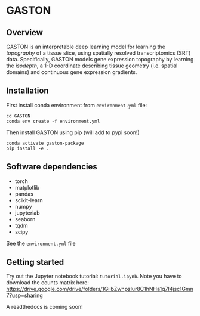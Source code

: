 # GASTON

## Overview

GASTON is an interpretable deep learning model for learning the _topography_ of a tissue slice, using spatially resolved transcriptomics (SRT) data. Specifically, GASTON models gene expression topography by learning the _isodepth_, a 1-D coordinate describing tissue geometry (i.e. spatial domains) and continuous gene expression gradients.

## Installation
First install conda environment from `environment.yml` file:

```
cd GASTON
conda env create -f environment.yml
```

Then install GASTON using pip (will add to pypi soon!)

```
conda activate gaston-package
pip install -e .

```

## Software dependencies
* torch
* matplotlib
* pandas
* scikit-learn
* numpy
* jupyterlab
* seaborn
* tqdm
* scipy

See the `environment.yml` file

## Getting started
Try out the Jupyter notebook tutorial: `tutorial.ipynb`. Note you have to download the counts matrix here: https://drive.google.com/drive/folders/1GiibZwhpzlur8C1hNHa1g7I4jsc1Gmn7?usp=sharing

A readthedocs is coming soon!
